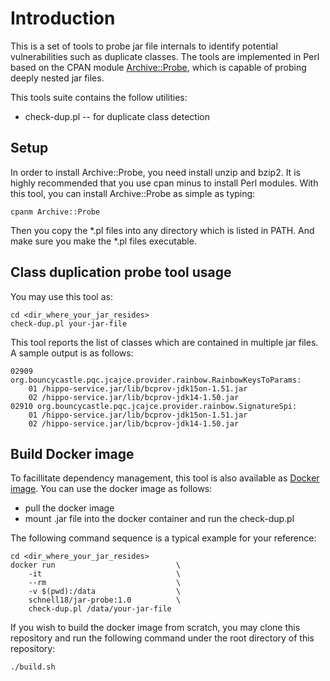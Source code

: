 # Introduction

This is a set of tools to probe jar file internals to identify potential
vulnerabilities such as duplicate classes. The tools are implemented
in Perl based on the CPAN module [Archive::Probe][1], which is capable
of probing deeply nested jar files.

This tools suite contains the follow utilities:

- check-dup.pl -- for duplicate class detection

## Setup

In order to install Archive::Probe, you need install unzip and bzip2.
It is highly recommended that you use cpan minus to install Perl modules.
With this tool, you can install Archive::Probe as simple as typing:

    cpanm Archive::Probe

Then you copy the *.pl files into any directory which is listed in PATH.
And make sure you make the *.pl files executable.

## Class duplication probe tool usage

You may use this tool as:

    cd <dir_where_your_jar_resides>
    check-dup.pl your-jar-file

This tool reports the list of classes which are contained in multiple
jar files. A sample output is as follows:

    02909 org.bouncycastle.pqc.jcajce.provider.rainbow.RainbowKeysToParams:
        01 /hippo-service.jar/lib/bcprov-jdk15on-1.51.jar
        02 /hippo-service.jar/lib/bcprov-jdk14-1.50.jar
    02910 org.bouncycastle.pqc.jcajce.provider.rainbow.SignatureSpi:
        01 /hippo-service.jar/lib/bcprov-jdk15on-1.51.jar
        02 /hippo-service.jar/lib/bcprov-jdk14-1.50.jar

## Build Docker image

To facillitate dependency management, this tool is also available as [Docker image][2]. You can use the docker image as follows:

- pull the docker image
- mount .jar file into the docker container and run the check-dup.pl

The following command sequence is a typical example for your reference:

    cd <dir_where_your_jar_resides>
    docker run                           \
        -it                              \
        --rm                             \
        -v $(pwd):/data                  \
        schnell18/jar-probe:1.0          \
        check-dup.pl /data/your-jar-file

If you wish to build the docker image from scratch, you may clone this repository and run the following command under the root directory of this repository:

    ./build.sh

[1]: https://metacpan.org/pod/Archive::Probe
[2]: https://hub.docker.com/r/schnell18/jar-probe/
